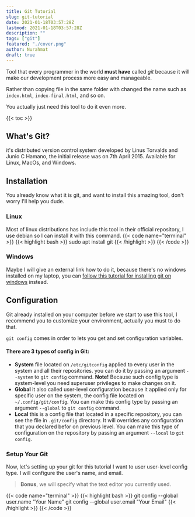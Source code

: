 ```yaml
---
title: Git Tutorial
slug: git-tutorial
date: 2021-01-18T03:57:28Z
lastmod: 2021-01-18T03:57:28Z
description: ""
tags: ["git"]
featured: "./cover.png"
author: Nurahmat
draft: true
---
```


Tool that every programmer in the world **must have** called _git_ 
because it will make our development process more easy and manageable.

Rather than copying file in the same folder with 
changed the name such as `index.html`, `index-final.html`, and so on.

You actually just need this tool to do it even more.

{{< toc >}}

## What's Git?
it's distributed version control system developed by Linus Torvalds and Junio C Hamano, 
the initial release was on 7th April 2015. Available for Linux, MacOs, and Windows. 

## Installation
You already know what it is git, and want to install this amazing tool, 
don't worry I'll help you dude.
### Linux
Most of linux distributions has include this tool in their official repository, 
I use debian so I can install it with this command.
{{< code name="terminal" >}}
{{< highlight bash >}}
sudo apt install git
{{< /highlight >}}
{{< /code >}}

### Windows
Maybe I will give an external link how to do it, because there's no windows installed on my laptop, 
you can [follow this tutorial for installing git on windows](https://phoenixnap.com/kb/how-to-install-git-windows) instead.

## Configuration
Git already installed on your computer before we start to use this tool, I
recommend you to customize your environment, actually you must to do that.

`git config` comes in order to lets you get and set configuration
variables.

#### There are 3 types of config in Git:
- **System** file located on `/etc/gitconfig` applied to every user in the
    system and all their repositories. you can do it by passing an argument
    `--system` to `git config` command. **Note!** Because such config type
    is system-level you need superuser privileges to make changes on it.
- **Global** it also called user-level configuration because it applied
    only for specific user on the system, the config file located on
    `~/.config/git/config`. You can make this config type by passing an
    argument `--global` to `git config` command.
- **Local** this is a config file that located in a specific repository,
    you can see the file in `.git/config` directory.
    It will overrides any configuration that you declared befor on previous level.
    You can make this type of configuration on the repository by passing an
    argument `--local` to `git config`.

### Setup Your Git
Now, let's setting up your git for this tutorial I want to user user-level
config type. I will configure the user's name, and email.

> **Bonus**, we will specify what the text editor you currently used.

{{< code name="terminal" >}}
{{< highlight bash >}}
git config --global user.name "Your Name"
git config --global user.email "Your Email"
{{< /highlight >}}
{{< /code >}}
